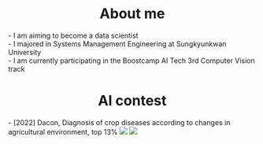 <div align=center> <h1> About me </h1> </div>
- I am aiming to become a data scientist <br>
- I majored in Systems Management Engineering at Sungkyunkwan University <br>
- I am currently participating in the Boostcamp AI Tech 3rd Computer Vision track <br>

<div align=center> <h1> AI contest </h1> </div>
- [2022] Dacon, Diagnosis of crop diseases according to changes in agricultural environment, top 13% <img src="https://img.shields.io/badge/Computer vision-blue?style=flat/> <br>
- [2021] Dacon, Capsule endoscopy small intestine lesion detection, top 16% <br>
- [2021] Dacon, Crop disease classification, top 33% <br>
- [2021] Dacon, Camera image quality improvement, top 28% <br>
- [2021] Dacon, Arctic sea ice prediction using satellite imagery, top 14% <br>

<div align=center> <h1> Tech stack </h1> </div>
<div align=center> <img src="https://img.shields.io/badge/Python-blue?style=flat&logo=Python&logoColor=white"/> <img src="https://img.shields.io/badge/Pytorch-orange?style=flat&logo=Pytorch&logoColor=white"/> </div>
